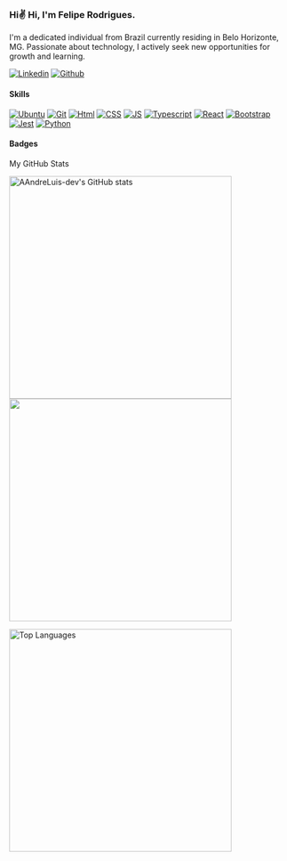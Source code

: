 ### Hi✌️ Hi, I'm Felipe Rodrigues.

  I'm a dedicated individual from Brazil currently residing in Belo Horizonte, MG. Passionate about technology, I actively seek new opportunities for growth and learning.

[![Linkedin](https://img.shields.io/badge/LinkedIn-0077B5?style=for-the-badge&logo=linkedin&logoColor=white)](https://www.linkedin.com/in/neathfelipe/) [![Github](https://img.shields.io/badge/GitHub-100000?style=for-the-badge&logo=github&logoColor=white)](https://github.com/neathfelipe) 

#### Skills

[![Ubuntu](https://img.shields.io/badge/Ubuntu-E95420?style=for-the-badge&logo=ubuntu&logoColor=white)](https://ubuntu.com/) [![Git](https://img.shields.io/badge/GIT-E44C30?style=for-the-badge&logo=git&logoColor=white)](https://git-scm.com/) [![Html](https://img.shields.io/badge/HTML5-E34F26?style=for-the-badge&logo=html5&logoColor=white)](https://developer.mozilla.org/en-US/docs/Glossary/HTML5) [![CSS](https://img.shields.io/badge/CSS3-1572B6?style=for-the-badge&logo=css3&logoColor=white)](https://www.w3.org/TR/CSS/#css) [![JS](https://img.shields.io/badge/JavaScript-323330?style=for-the-badge&logo=javascript&logoColor=F7DF1E)](https://developer.mozilla.org/en-US/docs/Web/JavaScript) [![Typescript](https://img.shields.io/badge/TypeScript-007ACC?style=for-the-badge&logo=typescript&logoColor=white)](https://www.typescriptlang.org/) [![React](https://img.shields.io/badge/React-20232A?style=for-the-badge&logo=react&logoColor=61DAFB)](https://react.dev/) [![Bootstrap](https://img.shields.io/badge/Bootstrap-563D7C?style=for-the-badge&logo=bootstrap&logoColor=white)](https://getbootstrap.com/) [![Jest](https://img.shields.io/badge/Jest-323330?style=for-the-badge&logo=Jest&logoColor=white)](https://jestjs.io/) [![Python](https://img.shields.io/badge/Python-14354C?style=for-the-badge&logo=python&logoColor=white)](https://www.python.org/)

#### Badges


My GitHub Stats
<div><a href="http://www.github.com/neathfelipe"><img src="https://github-readme-stats.vercel.app/api?username=neathfelipe&show_icons=true&theme=merko" alt="AAndreLuis-dev's GitHub stats" width="400px"/></a>
<a href="http://www.github.com/neathfelipe"><img src="https://github-readme-streak-stats.herokuapp.com/?user=neathfelipe&show_icons=true&theme=merko" width="400px"/></a></div>

<a href="https://github.com/neathfelipe" align="left"><img src="https://github-readme-stats.vercel.app/api/top-langs/?username=neathfelipe&&show_icons=true&theme=merko" alt="Top Languages" width="400px"/></a>






